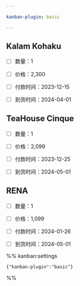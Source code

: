 ```yaml
---

kanban-plugin: basic

---
```


## Kalam Kohaku

- [ ] 数量：1
- [ ] 价格：2,300
- [ ] 付款时间：2023-12-15
- [ ] 到货时间：2024-04-01


## TeaHouse Cinque

- [ ] 数量：1
- [ ] 价格：2,099
- [ ] 付款时间：2023-12-25
- [ ] 到货时间：2024-05-01


## RENA

- [ ] 数量：1
- [ ] 价格：1,099
- [ ] 付款时间：2024-01-26
- [ ] 到货时间：2024-05-01




%% kanban:settings
```
{"kanban-plugin":"basic"}
```
%%